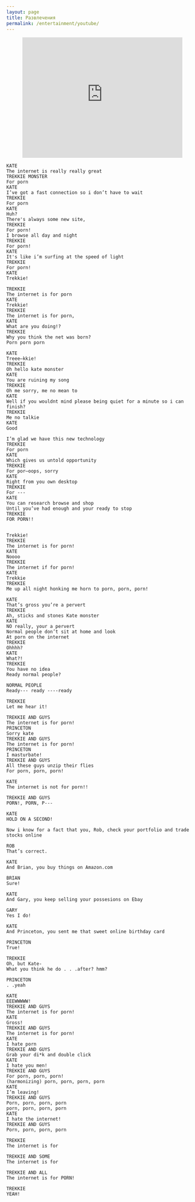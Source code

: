 ```yaml
---
layout: page
title: Развлечения
permalink: /entertainment/youtube/
---
```


<div align="center">

<iframe width="420" height="315" src="https://www.youtube.com/embed/LTJvdGcb7Fs" frameborder="0" allowfullscreen></iframe>

</div>


    KATE
    The internet is really really great
    TREKKIE MONSTER
    For porn
    KATE
    I’ve got a fast connection so i don’t have to wait
    TREKKIE
    For porn
    KATE
    Huh?
    There's always some new site,
    TREKKIE
    For porn!
    I browse all day and night
    TREKKIE
    For porn!
    KATE
    It's like i’m surfing at the speed of light
    TREKKIE
    For porn!
    KATE
    Trekkie!

    TREKKIE
    The internet is for porn
    KATE
    Trekkie!
    TREKKIE
    The internet is for porn,
    KATE
    What are you doing!?
    TREKKIE
    Why you think the net was born?
    Porn porn porn

    KATE
    Treee—kkie!
    TREKKIE
    Oh hello kate monster
    KATE
    You are ruining my song
    TREKKIE
    Oh me sorry, me no mean to
    KATE
    Well if you wouldnt mind please being quiet for a minute so i can finish?
    TREKKIE
    Me no talkie
    KATE
    Good

    I’m glad we have this new technology
    TREKKIE
    For porn
    KATE
    Which gives us untold opportunity
    TREKKIE
    For por—oops, sorry
    KATE
    Right from you own desktop
    TREKKIE
    For ---
    KATE
    You can research browse and shop
    Until you’ve had enough and your ready to stop
    TREKKIE
    FOR PORN!!


    Trekkie!
    TREKKIE
    The internet is for porn!
    KATE
    Noooo
    TREKKIE
    The internet if for porn!
    KATE
    Trekkie
    TREKKIE
    Me up all night honking me horn to porn, porn, porn!

    KATE
    That’s gross you’re a pervert
    TREKKIE
    Ah, sticks and stones Kate monster
    KATE
    NO really, your a pervert
    Normal people don’t sit at home and look
    At porn on the internet
    TREKKIE
    Ohhhh?
    KATE
    What?!
    TREKKIE
    You have no idea
    Ready normal people?

    NORMAL PEOPLE
    Ready--- ready ----ready

    TREKKIE
    Let me hear it!

    TREKKIE AND GUYS
    The internet is for porn!
    PRINCETON
    Sorry kate
    TREKKIE AND GUYS
    The internet is for porn!
    PRINCETON
    I masturbate!
    TREKKIE AND GUYS
    All these guys unzip their flies
    For porn, porn, porn!

    KATE
    The internet is not for porn!!

    TREKKIE AND GUYS
    PORN!, PORN, P---

    KATE
    HOLD ON A SECOND!

    Now i know for a fact that you, Rob, check your portfolio and trade stocks online

    ROB
    That’s correct.

    KATE
    And Brian, you buy things on Amazon.com

    BRIAN
    Sure!

    KATE
    And Gary, you keep selling your possesions on Ebay

    GARY
    Yes I do!

    KATE
    And Princeton, you sent me that sweet online birthday card

    PRINCETON
    True!

    TREKKIE
    Oh, but Kate-
    What you think he do . . .after? hmm?

    PRINCETON
    . .yeah

    KATE
    EEEWWWWW!
    TREKKIE AND GUYS
    The internet is for porn!
    KATE
    Gross!
    TREKKIE AND GUYS
    The internet is for porn!
    KATE
    I hate porn
    TREKKIE AND GUYS
    Grab your di*k and double click
    KATE
    I hate you men!
    TREKKIE AND GUYS
    For porn, porn, porn!
    (harmonizing) porn, porn, porn, porn
    KATE
    I’m leaving!
    TREKKIE AND GUYS
    Porn, porn, porn, porn
    porn, porn, porn, porn
    KATE
    I hate the internet!
    TREKKIE AND GUYS
    Porn, porn, porn, porn

    TREKKIE
    The internet is for

    TREKKIE AND SOME
    The internet is for

    TREKKIE AND ALL
    The internet is for PORN!

    TREKKIE
    YEAH!

